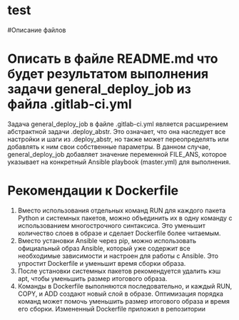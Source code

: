 # test
#Описание файлов

# Описать в файле README.md что будет результатом выполнения задачи general_deploy_job из файла .gitlab-ci.yml
Задача general_deploy_job в файле .gitlab-ci.yml является расширением абстрактной задачи .deploy_abstr. Это означает, что она наследует все настройки и шаги из .deploy_abstr, но также может переопределять или добавлять к ним свои собственные параметры. В данном случае, general_deploy_job добавляет значение переменной FILE_ANS, которое указывает на конкретный Ansible playbook (master.yml) для выполнения.

# Рекомендации к Dockerfile
1. Вместо использования отдельных команд RUN для каждого пакета Python и системных пакетов, можно объединить их в одну команду с использованием многострочного синтаксиса. Это уменьшит количество слоев в образе и сделает Dockerfile более читаемым.
2. Вместо установки Ansible через pip, можно использовать официальный образ Ansible, который уже содержит все необходимые зависимости и настроен для работы с Ansible. Это упростит Dockerfile и уменьшит время сборки образа.
3. После установки системных пакетов рекомендуется удалить кэш apt, чтобы уменьшить размер итогового образа.
4. Команды в Dockerfile выполняются последовательно, и каждый RUN, COPY, и ADD создают новый слой в образе. Оптимизация порядка команд может помочь уменьшить размер итогового образа и время его сборки.
Измененный Dockerfile приложил в репозитории
